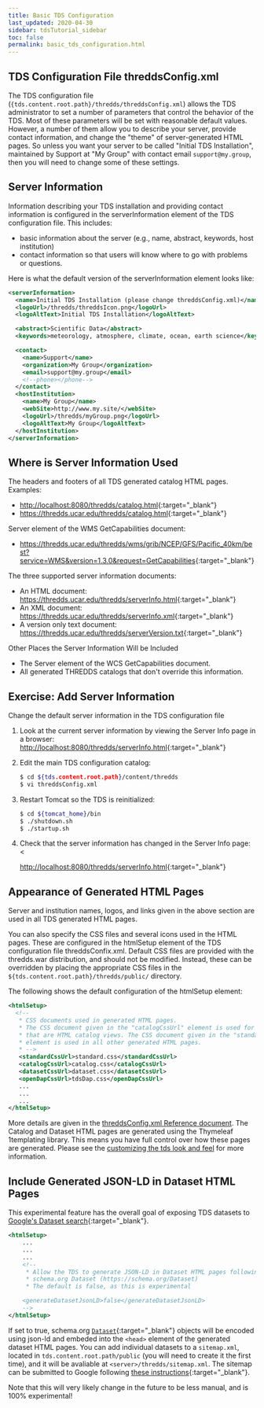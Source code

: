 ```yaml
---
title: Basic TDS Configuration
last_updated: 2020-04-30
sidebar: tdsTutorial_sidebar
toc: false
permalink: basic_tds_configuration.html
---
```


## TDS Configuration File threddsConfig.xml

The TDS configuration file (`{tds.content.root.path}/thredds/threddsConfig.xml`) allows the TDS administrator to set a number of parameters that control the behavior of the TDS.
Most of these parameters will be set with reasonable default values.
However, a number of them allow you to describe your server, provide contact information, and change the "theme" of server-generated HTML pages.
So unless you want your server to be called "Initial TDS Installation", maintained by Support at "My Group" with contact email `support@my.group`, then you will need to change some of these settings.

## Server Information

Information describing your TDS installation and providing contact information is configured in the serverInformation element of the TDS configuration file. This includes:

 * basic information about the server (e.g., name, abstract, keywords, host institution)
 * contact information so that users will know where to go with problems or questions.

Here is what the default version of the serverInformation element looks like:

~~~xml
<serverInformation>
  <name>Initial TDS Installation (please change threddsConfig.xml)</name>
  <logoUrl>/thredds/threddsIcon.png</logoUrl>
  <logoAltText>Initial TDS Installation</logoAltText>

  <abstract>Scientific Data</abstract>
  <keywords>meteorology, atmosphere, climate, ocean, earth science</keywords>

  <contact>
    <name>Support</name>
    <organization>My Group</organization>
    <email>support@my.group</email>
    <!--phone></phone-->
  </contact>
  <hostInstitution>
    <name>My Group</name>
    <webSite>http://www.my.site/</webSite>
    <logoUrl>/thredds/myGroup.png</logoUrl>
    <logoAltText>My Group</logoAltText>
  </hostInstitution>
</serverInformation>
~~~

## Where is Server Information Used

The headers and footers of all TDS generated catalog HTML pages. Examples:

* <http://localhost:8080/thredds/catalog.html>{:target="_blank"}
* <https://thredds.ucar.edu/thredds/catalog.html>{:target="_blank"}

Server element of the WMS GetCapabilities document:
 * <https://thredds.ucar.edu/thredds/wms/grib/NCEP/GFS/Pacific_40km/best?service=WMS&version=1.3.0&request=GetCapabilities>{:target="_blank"}

The three supported server information documents:
 * An HTML document: <https://thredds.ucar.edu/thredds/serverInfo.html>{:target="_blank"}
 * An XML document: <https://thredds.ucar.edu/thredds/serverInfo.xml>{:target="_blank"}
 * A version only text document: <https://thredds.ucar.edu/thredds/serverVersion.txt>{:target="_blank"}

Other Places the Server Information Will be Included

 * The Server element of the WCS GetCapabilities document.
 * All generated THREDDS catalogs that don't override this information.

## Exercise: Add Server Information

Change the default server information in the TDS configuration file

1. Look at the current server information by viewing the Server Info page in a browser: <http://localhost:8080/thredds/serverInfo.html>{:target="_blank"}

2. Edit the main TDS configuration catalog:

   ~~~bash
   $ cd ${tds.content.root.path}/content/thredds
   $ vi threddsConfig.xml
   ~~~

3. Restart Tomcat so the TDS is reinitialized:

   ~~~bash
   $ cd ${tomcat_home}/bin
   $ ./shutdown.sh
   $ ./startup.sh
   ~~~

4. Check that the server information has changed in the Server Info page: <

   <http://localhost:8080/thredds/serverInfo.html>{:target="_blank"}

## Appearance of Generated HTML Pages

Server and institution names, logos, and links given in the above section are used in all TDS generated HTML pages.

You can also specify the CSS files and several icons used in the HTML pages.
These are configured in the htmlSetup element of the TDS configuration file threddsConfix.xml.
Default CSS files are provided with the thredds.war distribution, and should not be modified.
Instead, these can be overridden by placing the appropriate CSS files in the `${tds.content.root.path}/thredds/public/` directory.

The following shows the default configuration of the htmlSetup element:

~~~xml
<htmlSetup>
  <!--
   * CSS documents used in generated HTML pages.
   * The CSS document given in the "catalogCssUrl" element is used for all pages
   * that are HTML catalog views. The CSS document given in the "standardCssUrl"
   * element is used in all other generated HTML pages.
   * -->
   <standardCssUrl>standard.css</standardCssUrl>
   <catalogCssUrl>catalog.css</catalogCssUrl>
   <datasetCssUrl>dataset.css</datasetCssUrl>
   <openDapCssUrl>tdsDap.css</openDapCssUrl>
   ...
   ...
   ...
</htmlSetup>
~~~

More details are given in the [threddsConfig.xml Reference document](tds_config_ref.html#generated-html-pages).
The Catalog and Dataset HTML pages are generated using the Thymeleaf 1templating library.
This means you have full control over how these pages are generated.
Please see the [customizing the tds look and feel](customizing_tds_look_and_feel.html) for more information.


## Include Generated JSON-LD in Dataset HTML Pages

This experimental feature has the overall goal of exposing TDS datasets to [Google's Dataset search](https://developers.google.com/search/docs/data-types/dataset){:target="_blank"}.

~~~xml
<htmlSetup>
    ...
    ...
    ...
    <!--
     * Allow the TDS to generate JSON-LD in Dataset HTML pages following
     * schema.org Dataset (https://schema.org/Dataset)
     * The default is false, as this is experimental

    <generateDatasetJsonLD>false</generateDatasetJsonLD>
    -->
</htmlSetup>
~~~

If set to true, schema.org [`Dataset`](https://schema.org/Dataset){:target="_blank"} objects will be encoded using json-ld and embeded into the `<head>` element of the generated dataset HTML pages.
You can add individual datasets to a `sitemap.xml`, located in `tds.content.root.path/public` (you will need to create it the first time), and it will be avaliable at `<server>/thredds/sitemap.xml`.
The sitemap can be submitted to Google following [these instructions](https://support.google.com/webmasters/answer/183668){:target="_blank"}. 

Note that this will very likely change in the future to be less manual, and is 100% experimental!